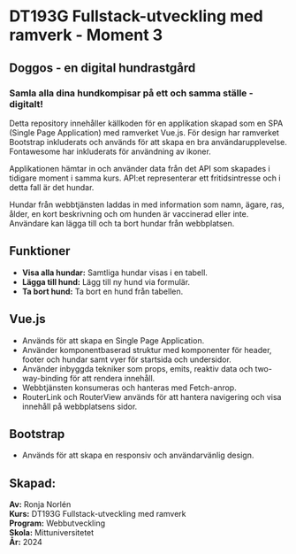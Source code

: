 # DT193G Fullstack-utveckling med ramverk - Moment 3

## Doggos - en digital hundrastgård
### Samla alla dina hundkompisar på ett och samma ställe - digitalt! 

Detta repository innehåller källkoden för en applikation skapad som en SPA (Single Page Application) med ramverket Vue.js. För design har ramverket Bootstrap inkluderats och används för att skapa en bra användarupplevelse. Fontawesome har inkluderats för användning av ikoner.  

Applikationen hämtar in och använder data från det API som skapades i tidigare moment i samma kurs. API:et representerar ett fritidsintresse och i detta fall är det hundar. 

Hundar från webbtjänsten laddas in med information som namn, ägare, ras, ålder, en kort beskrivning och om hunden är vaccinerad eller inte. Användare kan lägga till och ta bort hundar från webbplatsen.  

## Funktioner
* **Visa alla hundar:** Samtliga hundar visas i en tabell.
* **Lägga till hund:** Lägg till ny hund via formulär.
* **Ta bort hund:** Ta bort en hund från tabellen. 

## Vue.js
* Används för att skapa en Single Page Application.
* Använder komponentbaserad struktur med komponenter för header, footer och hundar samt vyer för startsida och undersidor.
* Använder inbyggda tekniker som props, emits, reaktiv data och two-way-binding för att rendera innehåll.
* Webbtjänsten konsumeras och hanteras med Fetch-anrop.
* RouterLink och RouterView används för att hantera navigering och visa innehåll på webbplatsens sidor. 

## Bootstrap
* Används för att skapa en responsiv och användarvänlig design.

## Skapad:
**Av:** Ronja Norlén  
**Kurs:** DT193G Fullstack-utveckling med ramverk  
**Program:** Webbutveckling  
**Skola:** Mittuniversitetet  
**År:** 2024

